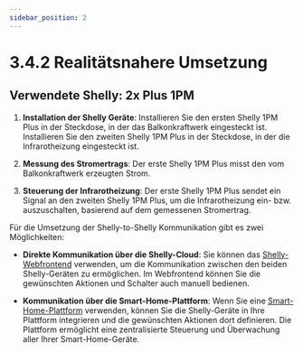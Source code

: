 ```yaml
---
sidebar_position: 2
---
```


# 3.4.2 Realitätsnahere Umsetzung 
## Verwendete Shelly: 2x Plus 1PM 
1. **Installation der Shelly Geräte**: Installieren Sie den ersten Shelly 1PM Plus in der Steckdose, in der das Balkonkraftwerk eingesteckt ist. Installieren Sie den zweiten Shelly 1PM Plus in der Steckdose, in der die Infrarotheizung eingesteckt ist.

2. **Messung des Stromertrags**: Der erste Shelly 1PM Plus misst den vom Balkonkraftwerk erzeugten Strom.

3. **Steuerung der Infrarotheizung**: Der erste Shelly 1PM Plus sendet ein Signal an den zweiten Shelly 1PM Plus, um die Infrarotheizung ein- bzw. auszuschalten, basierend auf dem gemessenen Stromertrag.

Für die Umsetzung der Shelly-to-Shelly Kommunikation gibt es zwei Möglichkeiten:

- **Direkte Kommunikation über die Shelly-Cloud**: Sie können das [Shelly-Webfrontend](https://control.shelly.cloud/#) verwenden, um die Kommunikation zwischen den beiden Shelly-Geräten zu ermöglichen. Im Webfrontend können Sie die gewünschten Aktionen und Schalter auch manuell bedienen.

- **Kommunikation über die Smart-Home-Plattform**: Wenn Sie eine [Smart-Home-Plattform](http://homeassistant.local) verwenden, können Sie die Shelly-Geräte in Ihre Plattform integrieren und die gewünschten Aktionen dort definieren. Die Plattform ermöglicht eine zentralisierte Steuerung und Überwachung aller Ihrer Smart-Home-Geräte.